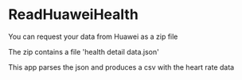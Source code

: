 # ReadHuaweiHealth

You can request your data from Huawei as a zip file

The zip contains a file 'health detail data.json'

This app parses the json and produces a csv with the heart rate data
